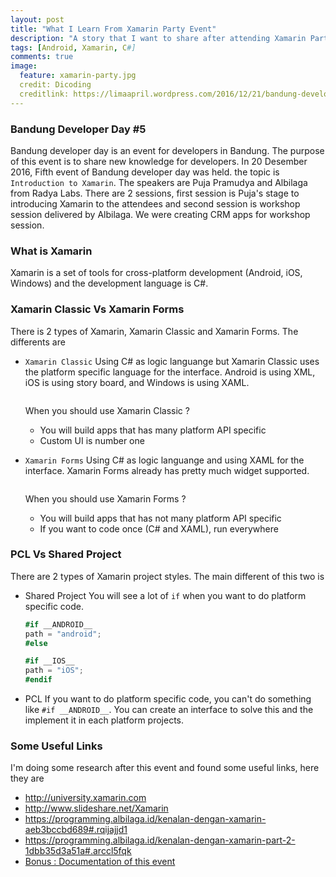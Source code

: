 ```yaml
---
layout: post
title: "What I Learn From Xamarin Party Event"
description: "A story that I want to share after attending Xamarin Party in Bandung"
tags: [Android, Xamarin, C#]
comments: true
image:
  feature: xamarin-party.jpg
  credit: Dicoding
  creditlink: https://limaapril.wordpress.com/2016/12/21/bandung-developer-day-5/
---
```


### Bandung Developer Day #5
Bandung developer day is an event for developers in Bandung. The purpose of this event is to share new knowledge for developers. In 20 Desember 2016, Fifth event of Bandung developer day was held. the topic is `Introduction to Xamarin`. <!-- more --> The speakers are Puja Pramudya and Albilaga from Radya Labs. There are 2 sessions, first session is Puja's stage to introducing Xamarin to the attendees and second session is workshop session delivered by Albilaga. We were creating CRM apps for workshop session.

### What is Xamarin
Xamarin is a set of tools for cross-platform development (Android, iOS, Windows) and the development language is C#.

### Xamarin Classic Vs Xamarin Forms
There is 2 types of Xamarin, Xamarin Classic and Xamarin Forms. The differents are 

* `Xamarin Classic`
  Using C# as logic languange but Xamarin Classic uses the platform specific language for the interface. Android is using XML, iOS is using story board, and Windows is using XAML.
  <center>
    <figure>
      <a href="{{ site.url }}/images/xamarin-classic-figure.png"><img src="{{ site.url }}/images/xamarin-classic-figure.png" alt=""></a>
    </figure>
  </center>

  When you should use Xamarin Classic ?
  
  * You will build apps that has many platform API specific
  * Custom UI is number one

* `Xamarin Forms`
  Using C# as logic languange and using XAML for the interface. Xamarin Forms already has pretty much widget supported.
  <center>
    <figure>
      <a href="{{ site.url }}/images/xamarin-forms-figure.png"><img src="{{ site.url }}/images/xamarin-forms-figure.png" alt=""></a>
    </figure>
  </center>

  When you should use Xamarin Forms ?

  * You will build apps that has not many platform API specific
  * If you want to code once (C# and XAML), run everywhere

### PCL Vs Shared Project
There are 2 types of Xamarin project styles. The main different of this two is

* Shared Project
  You will see a lot of `if` when you want to do platform specific code.

  ```c#
  #if __ANDROID__ 
  path = "android";
  #else 

  #if __IOS__ 
  path = "iOS"; 
  #endif 
  ```

* PCL
  If you want to do platform specific code, you can't do something like `#if __ANDROID__`. You can create an interface to solve this and the implement it in each platform projects.

### Some Useful Links
I'm doing some research after this event and found some useful links, here they are

* <a href="http://university.xamarin.com" target="_blank">http://university.xamarin.com</a>
* <a href="http://www.slideshare.net/Xamarin" target="_blank">http://www.slideshare.net/Xamarin</a>
* <a href="https://programming.albilaga.id/kenalan-dengan-xamarin-aeb3bccbd689#.rqijajjd1" target="_blank">https://programming.albilaga.id/kenalan-dengan-xamarin-aeb3bccbd689#.rqijajjd1</a>
* <a href="https://programming.albilaga.id/kenalan-dengan-xamarin-part-2-1dbb35d3a51a#.arccl5fqk" target="_blank">https://programming.albilaga.id/kenalan-dengan-xamarin-part-2-1dbb35d3a51a#.arccl5fqk</a>
* <a href="https://www.dicoding.com/events/326" target="_blank">Bonus : Documentation of this event</a>


